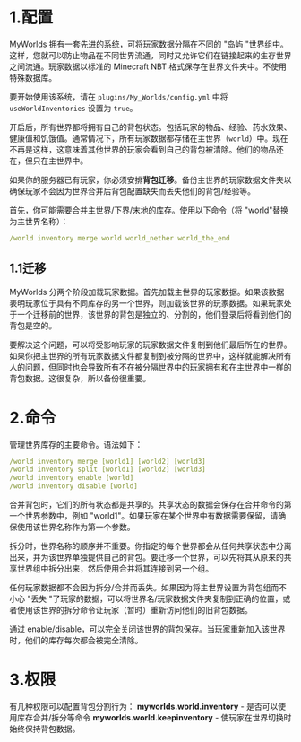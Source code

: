 # 1.配置
MyWorlds 拥有一套先进的系统，可将玩家数据分隔在不同的 "岛屿 "世界组中。这样，您就可以防止物品在不同世界流通，同时又允许它们在链接起来的生存世界之间流通。玩家数据以标准的 Minecraft NBT 格式保存在世界文件夹中。不使用特殊数据库。

要开始使用该系统，请在 `plugins/My_Worlds/config.yml` 中将 `useWorldInventories` 设置为 `true`。

开启后，所有世界都将拥有自己的背包状态。包括玩家的物品、经验、药水效果、健康值和饥饿值。通常情况下，所有玩家数据都存储在主世界（`world`）中。现在不再是这样，这意味着其他世界的玩家会看到自己的背包被清除。他们的物品还在，但只在主世界中。

如果你的服务器已有玩家，你必须安排**背包迁移**。备份主世界的玩家数据文件夹以确保玩家不会因为世界合并后背包配置缺失而丢失他们的背包/经验等。

首先，你可能需要合并主世界/下界/末地的库存。使用以下命令（将 "world"替换为主世界名称）：
```yml
/world inventory merge world world_nether world_the_end
```

## 1.1迁移
MyWorlds 分两个阶段加载玩家数据。首先加载主世界的玩家数据。如果该数据表明玩家位于具有不同库存的另一个世界，则加载该世界的玩家数据。如果玩家处于一个迁移前的世界，该世界的背包是独立的、分割的，他们登录后将看到他们的背包是空的。

要解决这个问题，可以将受影响玩家的玩家数据文件复制到他们最后所在的世界。如果你把主世界的所有玩家数据文件都复制到被分隔的世界中，这样就能解决所有人的问题，但同时也会导致所有不在被分隔世界中的玩家拥有和在主世界中一样的背包数据。这很复杂，所以备份很重要。

# 2.命令
管理世界库存的主要命令。语法如下：
```yml
/world inventory merge [world1] [world2] [world3]
/world inventory split [world1] [world2] [world3]
/world inventory enable [world]
/world inventory disable [world]
```
合并背包时，它们的所有状态都是共享的。共享状态的数据会保存在合并命令的第一个世界参数中，例如 "world1"。如果玩家在某个世界中有数据需要保留，请确保使用该世界名称作为第一个参数。

拆分时，世界名称的顺序并不重要。你指定的每个世界都会从任何共享状态中分离出来，并为该世界单独提供自己的背包。要迁移一个世界，可以先将其从原来的共享世界组中拆分出来，然后使用合并将其连接到另一个组。

任何玩家数据都不会因为拆分/合并而丢失。如果因为将主世界设置为背包组而不小心 "丢失 "了玩家的数据，可以将世界名/玩家数据文件夹复制到正确的位置，或者使用该世界的拆分命令让玩家（暂时）重新访问他们的旧背包数据。

通过 enable/disable，可以完全关闭该世界的背包保存。当玩家重新加入该世界时，他们的库存每次都会被完全清除。

# 3.权限
有几种权限可以配置背包分割行为：
**myworlds.world.inventory** - 是否可以使用库存合并/拆分等命令 **myworlds.world.keepinventory** - 使玩家在世界切换时始终保持背包数据。
